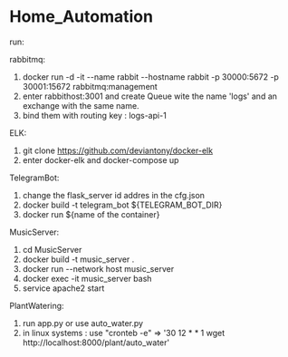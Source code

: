 # Home_Automation

run:

rabbitmq:
  1. docker run -d -it --name rabbit --hostname rabbit -p 30000:5672 -p 30001:15672 rabbitmq:management
  2. enter rabbithost:3001 and create Queue wite the name 'logs' and an exchange with the same name.
  3. bind them with routing key : logs-api-1	

ELK:
  1. git clone https://github.com/deviantony/docker-elk
  2. enter docker-elk and docker-compose up
  
TelegramBot:
  1. change the flask_server id addres in the cfg.json
  2. docker build -t telegram_bot ${TELEGRAM_BOT_DIR} 
  3. docker run ${name of the container}
  
 MusicServer:
  1. cd MusicServer
  2. docker build -t music_server .
  3. docker run  --network host music_server
  4. docker exec -it music_server bash
  5. service apache2 start
  
 PlantWatering:
 1. run app.py or use auto_water.py
 2. in linux systems : use "cronteb -e" => '30 12 * * 1 wget http://localhost:8000/plant/auto_water'


